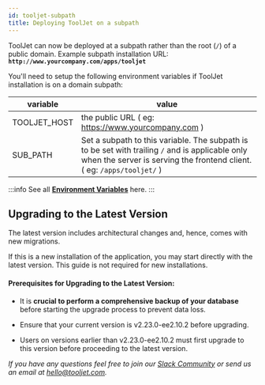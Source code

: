 ```yaml
---
id: tooljet-subpath
title: Deploying ToolJet on a subpath
---
```


ToolJet can now be deployed at a subpath rather than the root (`/`) of a public domain. Example subpath installation URL: **`http://www.yourcompany.com/apps/tooljet`**

You'll need to setup the following environment variables if ToolJet installation is on a domain subpath:

| variable | value |
| -------- | ---------------------- |
| TOOLJET_HOST | the public URL ( eg: https://www.yourcompany.com )  |
| SUB_PATH | Set a subpath to this variable. The subpath is to be set with trailing `/` and is applicable only when the server is serving the frontend client. ( eg: `/apps/tooljet/` )  |

:::info
See all **[Environment Variables](/docs/setup/env-vars)** here.
:::

## Upgrading to the Latest Version

The latest version includes architectural changes and, hence, comes with new migrations.

If this is a new installation of the application, you may start directly with the latest version. This guide is not required for new installations.

#### Prerequisites for Upgrading to the Latest Version:

- It is **crucial to perform a comprehensive backup of your database** before starting the upgrade process to prevent data loss.

- Ensure that your current version is v2.23.0-ee2.10.2 before upgrading. 

- Users on versions earlier than v2.23.0-ee2.10.2 must first upgrade to this version before proceeding to the latest version.

*If you have any questions feel free to join our [Slack Community](/docs/slack) or send us an email at hello@tooljet.com.*
